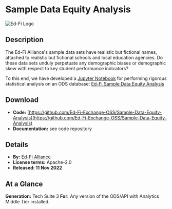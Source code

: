 # Sample Data Equity Analysis

![Ed-Fi Logo](https://edfidocs.blob.core.windows.net/$web/img/edfi-exchange/technology/image.png)

## Description

The Ed-Fi Alliance's sample data sets have realistic but fictional names, attached to realistic but fictional schools and local education agencies. Do these data sets unduly perpetuate any demographic biases or demographic skew with respect to key student performance indicators?

To this end, we have developed a [Jupyter Notebook](https://jupyter.org/) for performing rigorous statistical analysis on an ODS database: [Ed-Fi Sample Data Equity Analysis](https://github.com/Ed-Fi-Exchange-OSS/Sample-Data-Equity-Analysis/blob/main/Equity-Analysis.ipynb)

## Download

* **Code:** [https://github.com/Ed-Fi-Exchange-OSS/Sample-Data-Equity-Analysis](https://github.com/Ed-Fi-Exchange-OSS/Sample-Data-Equity-Analysis)
* **Documentation:** see code repository

## Details

* **By:** [Ed-Fi Alliance](https://exchange.ed-fi.org)
* **License terms:** Apache-2.0
* **Released: 11 Nov 2022**

## **At a Glance**

**Generation:** Tech Suite 3
**For:** Any version of the ODS/API with Analytics Middle Tier installed.
